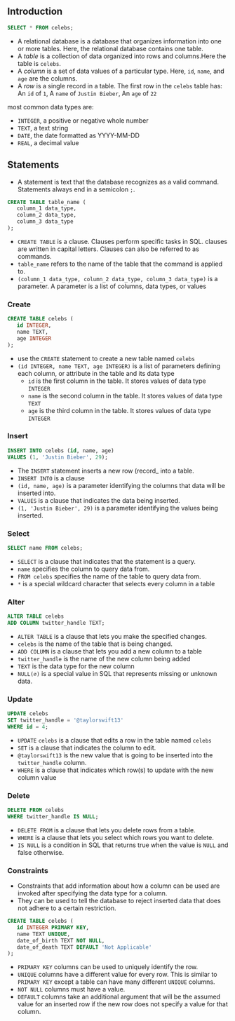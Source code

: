 ## Introduction
```sql
SELECT * FROM celebs;
```
- A relational database is a database that organizes information into one or more tables. Here, the relational database contains one table.
- A *table* is a collection of data organized into rows and columns.Here the table is `celebs`.
- A *column* is a set of data values of a particular type. Here, `id`, `name`, and `age` are the columns.
- A *row* is a single record in a table. The first row in the `celebs` table has: An `id` of `1`, A `name` of `Justin Bieber`, An `age` of `22`

most common data types are:
- `INTEGER`, a positive or negative whole number
- `TEXT`, a text string
- `DATE`, the date formatted as YYYY-MM-DD
- `REAL`, a decimal value

## Statements
- A statement is text that the database recognizes as a valid command. Statements always end in a semicolon `;`.
```sql
CREATE TABLE table_name (
   column_1 data_type, 
   column_2 data_type, 
   column_3 data_type
);
```
- `CREATE TABLE` is a clause. Clauses perform specific tasks in SQL. clauses are written in capital letters. Clauses can also be referred to as commands.
- `table_name` refers to the name of the table that the command is applied to.
- `(column_1 data_type, column_2 data_type, column_3 data_type)` is a parameter. A parameter is a list of columns, data types, or values

### Create
```sql
CREATE TABLE celebs (
   id INTEGER, 
   name TEXT, 
   age INTEGER
);
```
- use the `CREATE` statement to create a new table named `celebs`
- `(id INTEGER, name TEXT, age INTEGER)` is a list of parameters defining each column, or attribute in the table and its data type 
  - `id` is the first column in the table. It stores values of data type `INTEGER`
  - `name` is the second column in the table. It stores values of data type `TEXT`
  - `age` is the third column in the table. It stores values of data type `INTEGER`

### Insert
```sql
INSERT INTO celebs (id, name, age) 
VALUES (1, 'Justin Bieber', 29);
```
- The `INSERT` statement inserts a new row (record_ into a table.
- `INSERT INTO` is a clause
- `(id, name, age)` is a parameter identifying the columns that data will be inserted into.
- `VALUES` is a clause that indicates the data being inserted.
- `(1, 'Justin Bieber', 29)` is a parameter identifying the values being inserted.

### Select
```sql
SELECT name FROM celebs;
```
- `SELECT` is a clause that indicates that the statement is a query.
- `name` specifies the column to query data from.
- `FROM celebs` specifies the name of the table to query data from.
- `*` is a special wildcard character that selects every column in a table

### Alter
```sql
ALTER TABLE celebs 
ADD COLUMN twitter_handle TEXT;
```
- `ALTER TABLE` is a clause that lets you make the specified changes.
- `celebs` is the name of the table that is being changed.
- `ADD COLUMN` is a clause that lets you add a new column to a table
- `twitter_handle` is the name of the new column being added
- `TEXT` is the data type for the new column
- `NULL(∅)` is a special value in SQL that represents missing or unknown data.

### Update
```sql
UPDATE celebs 
SET twitter_handle = '@taylorswift13' 
WHERE id = 4; 
```
- `UPDATE` `celebs` is a clause that edits a row in the table named `celebs`
- `SET` is a clause that indicates the column to edit.
- `@taylorswift13` is the new value that is going to be inserted into the `twitter_handle` column.
- `WHERE` is a clause that indicates which row(s) to update with the new column value

### Delete
```sql
DELETE FROM celebs 
WHERE twitter_handle IS NULL;
```
- `DELETE FROM` is a clause that lets you delete rows from a table.
- `WHERE` is a clause that lets you select which rows you want to delete.
- `IS NULL` is a condition in SQL that returns true when the value is `NULL` and false otherwise.

### Constraints
- Constraints that add information about how a column can be used are invoked after specifying the data type for a column.
- They can be used to tell the database to reject inserted data that does not adhere to a certain restriction.

```sql
CREATE TABLE celebs (
   id INTEGER PRIMARY KEY, 
   name TEXT UNIQUE,
   date_of_birth TEXT NOT NULL,
   date_of_death TEXT DEFAULT 'Not Applicable'
);
```
- `PRIMARY KEY` columns can be used to uniquely identify the row.
- `UNIQUE` columns have a different value for every row. This is similar to `PRIMARY KEY` except a table can have many different `UNIQUE` columns.
- `NOT NULL` columns must have a value.
- `DEFAULT` columns take an additional argument that will be the assumed value for an inserted row if the new row does not specify a value for that column.
